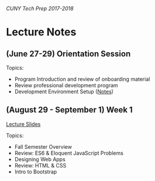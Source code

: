 _CUNY Tech Prep 2017-2018_

# Lecture Notes

## (June 27-29) Orientation Session

Topics:

- Program Introduction and review of onboarding material
- Review professional development program
- Development Environment Setup ([Notes](orientation-dev-setup.md))

## (August 29 - September 1) Week 1

[Lecture Slides](lecture-01.pdf)

Topics:

- Fall Semester Overview
- Review: ES6 & Eloquent JavaScript Problems
- Designing Web Apps
- Review: HTML & CSS
- Intro to Bootstrap


